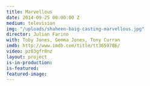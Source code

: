 ```yaml
---
title: Marvellous
date: 2014-09-25 00:00:00 Z
medium: television
img: "/uploads/shaheen-baig-casting-marvellous.jpg"
director: Julian Farino
with: Toby Jones, Gemma Jones, Tony Curran
imdb: http://www.imdb.com/title/tt3659786/
video: pz03gfr8nz
layout: project
is-in-production:
is-featured:
featured-image: 
---
```


